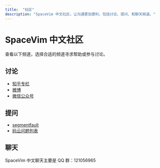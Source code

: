 ```yaml
---
title:  "社区"
description: "SpaceVim 中文社区，让沟通更加便利，包括讨论、提问、和聊天频道。"
---
```


# SpaceVim 中文社区

查看以下频道，选择合适的频道寻求帮助或参与讨论。

## 讨论

- [知乎专栏]()
- [微博](https://weibo.com/SpaceVim)
- [微信公众号]()

## 提问

- [segmentfault](https://segmentfault.com/t/vim)
- [码云问题列表](https://gitee.com/spacevim/SpaceVim/issues)

## 聊天

 SpaceVim 中文聊天主要是 QQ 群：121056965
